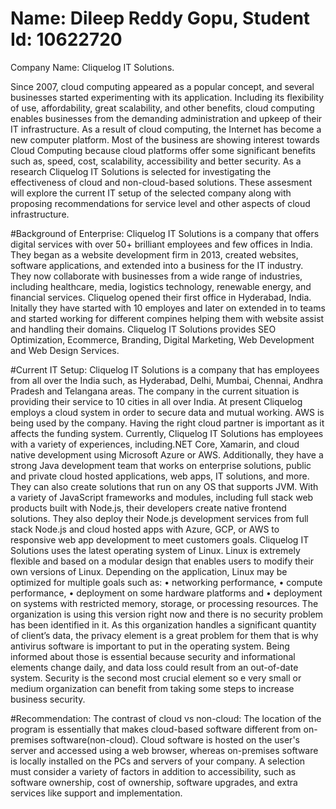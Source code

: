 # Name: Dileep Reddy Gopu, Student Id: 10622720
Company Name: Cliquelog IT Solutions.

Since 2007, cloud computing appeared as a popular concept, and several businesses started experimenting with its application. Including its flexibility of use, affordability, great scalability, and other benefits, cloud computing enables businesses from the demanding administration and upkeep of their IT infrastructure. As a result of cloud computing, the Internet has become a new computer platform. Most of the business are showing interest towards Cloud Computing because cloud platforms offer some significant benefits such as, speed, cost, scalability, accessibility and better security. As a research Cliquelog IT Solutions is selected for investigating the effectiveness of cloud and non-cloud-based solutions. These assesment will explore the current IT setup of the selected company along with proposing recommendations for service level and other aspects of cloud infrastructure.

#Background of Enterprise:
Cliquelog IT Solutions is a company that offers digital services with over 50+ brilliant employees and few offices in India. 
They began as a website development firm in 2013, created websites, software applications, and extended into a business for the IT industry. 
They now collaborate with businesses from a wide range of industries, including healthcare, media, logistics technology, renewable energy, and financial services.
Cliquelog opened their first office in Hyderabad, India. Initally they have started with 10 employes and later on extended in to teams and started working for different compines helping them with website assist and handling their domains.
Cliquelog IT Solutions provides SEO Optimization, Ecommerce, Branding, Digital Marketing, Web Development and Web Design Services.

#Current IT Setup:
Cliquelog IT Solutions is a company that has employees from all over the India such, as Hyderabad, Delhi, Mumbai, Chennai, Andhra Pradesh and Telangana areas. The company in the current situation is providing their service to 10 cities in all over India. At present Cliquelog employs a cloud system in order to secure data and mutual working. AWS is being used by the company. Having the right cloud partner is important as it affects the funding system. Currently, Cliquelog IT Solutions has employees with a variety of experiences, including.NET Core, Xamarin, and cloud native development using Microsoft Azure or AWS. Additionally, they have a strong Java development team that works on enterprise solutions, public and private cloud hosted applications, web apps, IT solutions, and more. They can also create solutions that run on any OS that supports JVM.
With a variety of JavaScript frameworks and modules, including full stack web products built with Node.js, their developers create native frontend solutions. They also deploy their Node.js development services from full stack Node.js and cloud hosted apps with Azure, GCP, or AWS to responsive web app development to meet customers goals. 
Cliquelog IT Solutions uses the latest operating system of Linux. Linux is extremely flexible and based on a modular design that enables users to modify their own versions of Linux. Depending on the application, Linux may be optimized for multiple goals such as:
•	networking performance, 
•	compute performance, 
•	deployment on some hardware platforms and 
•	deployment on systems with restricted memory, storage, or processing resources.
The organization is using this version right now and there is no security problem has been identified in it. As this organization handles a significant quantity of client’s data, the privacy element is a great problem for them that is why antivirus software is important to put in the operating system. Being informed about those is essential because security and informational elements change daily, and data loss could result from an out-of-date system. Security is the second most crucial element so e very small or medium organization can benefit from taking some steps to increase business security.

#Recommendation: 
The contrast of cloud vs non-cloud:
The location of the program is essentially that makes cloud-based software different from on-premises software(non-cloud). Cloud software is hosted on the user's server and accessed using a web browser, whereas on-premises software is locally installed on the PCs and servers of your company. A selection must consider a variety of factors in addition to accessibility, such as software ownership, cost of ownership, software upgrades, and extra services like support and implementation.
